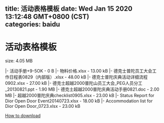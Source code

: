 
title: 活动表格模板
date: Wed Jan 15 2020 13:12:48 GMT+0800 (CST)    
categories: baidu
---

# 活动表格模板
size: 4.05 MB
 
 
|- 活动手册+9-5OK - 0 B
|- 物料价格.xlsx - 13.00 kB
|- 德克士普陀员工大会工作日程表0829（内部版）.xlsx - 48.00 kB
|- 德克士普陀庆典活动详细流程0902.xlsx - 27.00 kB
|- 德克士超越2000普陀山员工大会_PEG人员分工_20130821.ppt - 1.90 MB
|- 德克士超越2000普陀庆典活动手册0821.doc - 2.00 MB
|- 超越2000普陀庆典checklist0905.xlsx - 23.00 kB
|- Status Report for Dior Open Door Event20140723.xlsx - 18.00 kB
|- Accommodation list for Dior Open Door_0723.xlsx - 23.00 kB

[How to download](https://bpcam.bemobtrk.com/go/2ceec3aa-1ca2-46d6-b9ff-aaa5c184517c?jno=596)